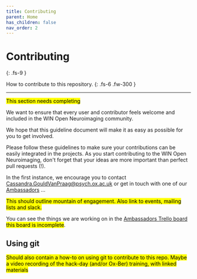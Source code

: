 ```yaml
---
title: Contributing
parent: Home
has_children: false
nav_order: 2
---
```


# Contributing
{: .fs-9 }

How to contribute to this repository.
{: .fs-6 .fw-300 }

---


<mark>This section needs completing</mark>

We want to ensure that every user and contributor feels welcome and included in the WIN Open Neuroimaging community.

We hope that this guideline document will make it as easy as possible for you to get involved.

Please follow these guidelines to make sure your contributions can be easily integrated in the projects. As you start contributing to the WIN Open Neuroimaging, don't forget that your ideas are more important than perfect pull requests (!).

In the first instance, we encourage you to contact <Cassandra.GouldVanPraag@psych.ox.ac.uk> or get in touch with one of our [Ambassadors](OpenAmbasadros.md) ...

<mark>This should outline mountain of engagement. Also link to events, mailing lists and slack.</mark>

You can see the things we are working on in the [Ambassadors Trello board](https://trello.com/b/u4FqvNJv) <mark>this board is incomplete</mark>.

## Using git
<mark>Should also contain a how-to on using git to contribute to this repo. Maybe a video recording of the hack-day (and/or Ox-Ber) training, with linked materials<mark>
